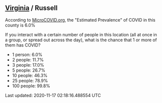 
## [Virginia](/united-states/virginia) / Russell

According to [MicroCOVID.org](http://microcovid.org),
the "Estimated Prevalence" of COVID in this county is 6.0%

If you interact with a certain number of people in this location
(all at once in a group, or spread out across the day), what is the chance that
1 or more of them has COVID?

- 1 person: 6.0%
- 2 people: 11.7%
- 3 people: 17.0%
- 5 people: 26.7%
- 10 people: 46.3%
- 25 people: 78.9%
- 100 people: 99.8%

Last updated: 2020-11-17 02:18:16.488554 UTC
